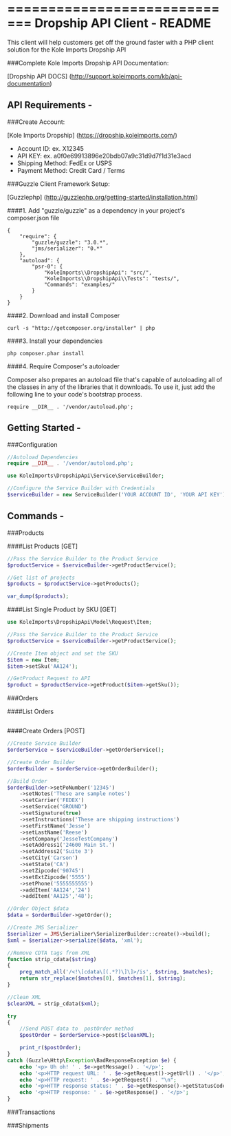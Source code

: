 =============================
Dropship API Client - README
=============================

This client will help customers get off the ground faster with a PHP client solution for the Kole Imports Dropship API

###Complete Kole Imports Dropship API Documentation:

[Dropship API DOCS] (http://support.koleimports.com/kb/api-documentation)

API Requirements -
-------------------------------------------------------------

###Create Account:

[Kole Imports Dropship] (https://dropship.koleimports.com/)

* Account ID: ex. X12345
* API KEY: ex. a0f0e69913896e20bdb07a9c31d9d7f1d31e3acd
* Shipping Method: FedEx or USPS
* Payment Method: Credit Card / Terms

###Guzzle Client Framework Setup:

[Guzzlephp] (http://guzzlephp.org/getting-started/installation.html)

####1. Add "guzzle/guzzle" as a dependency in your project's composer.json file

	{
	    "require": {
	        "guzzle/guzzle": "3.0.*",
	        "jms/serializer": "0.*"
	    },
	    "autoload": {
	        "psr-0": {
	            "KoleImports\\DropshipApi": "src/",
	            "KoleImports\\DropshipApi\\Tests": "tests/",
	            "Commands": "examples/"
	        }
	    }
	}

####2. Download and install Composer

	curl -s "http://getcomposer.org/installer" | php

####3. Install your dependencies

	php composer.phar install

####4. Require Composer's autoloader

Composer also prepares an autoload file that's capable of autoloading all of the classes in any of the libraries that it downloads. To use it, just add the following line to your code's bootstrap process.

	require __DIR__ . '/vendor/autoload.php';


Getting Started -
------------------------

###Configuration


```php
//Autoload Dependencies
require __DIR__ . '/vendor/autoload.php';

use KoleImports\DropshipApi\Service\ServiceBuilder;

//Configure the Service Builder with Credentials
$serviceBuilder = new ServiceBuilder('YOUR ACCOUNT ID', 'YOUR API KEY');
```

Commands -
------------------------

###Products

####List Products [GET]

```php
//Pass the Service Builder to the Product Service
$productService = $serviceBuilder->getProductService();

//Get list of projects
$products = $productService->getProducts();

var_dump($products);
```

####List Single Product by SKU [GET]

```php
use KoleImports\DropshipApi\Model\Request\Item;

//Pass the Service Builder to the Product Service
$productService = $serviceBuilder->getProductService();

//Create Item object and set the SKU
$item = new Item;
$item->setSku('AA124');

//GetProduct Request to API
$product = $productService->getProduct($item->getSku());
```

###Orders

####List Orders

```php

```

####Create Orders [POST]

```php
//Create Service Builder
$orderService = $serviceBuilder->getOrderService();

//Create Order Builder
$orderBuilder = $orderService->getOrderBuilder();

//Build Order
$orderBuilder->setPoNumber('12345')
    ->setNotes('These are sample notes')
    ->setCarrier('FEDEX')
    ->setService("GROUND")
    ->setSignature(true)
    ->setInstructions('These are shipping instructions')
    ->setFirstName('Jesse')
    ->setLastName('Reese')
    ->setCompany('JesseTestCompany')
    ->setAddress1('24600 Main St.')
    ->setAddress2('Suite 3')
    ->setCity('Carson')
    ->setState('CA')
    ->setZipcode('90745')
    ->setExtZipcode('5555')
    ->setPhone('5555555555')
    ->addItem('AA124','24')
    ->addItem('AA125','48');

//Order Object $data
$data = $orderBuilder->getOrder();

//Create JMS Serializer
$serializer = JMS\Serializer\SerializerBuilder::create()->build();
$xml = $serializer->serialize($data, 'xml');

//Remove CDTA tags from XML
function strip_cdata($string)
{
    preg_match_all('/<!\[cdata\[(.*?)\]\]>/is', $string, $matches);
    return str_replace($matches[0], $matches[1], $string);
}

//Clean XML
$cleanXML = strip_cdata($xml);

try
{
    //Send POST data to  postOrder method
    $postOrder = $orderService->post($cleanXML);

    print_r($postOrder);
}
catch (Guzzle\Http\Exception\BadResponseException $e) {
    echo '<p> Uh oh! ' . $e->getMessage() . '</p>';
    echo '<p>HTTP request URL: ' . $e->getRequest()->getUrl() . '</p>';
    echo '<p>HTTP request: ' . $e->getRequest() . "\n";
    echo '<p>HTTP response status: ' . $e->getResponse()->getStatusCode() . '</p>';
    echo '<p>HTTP response: ' . $e->getResponse() . '</p>';
}
```

###Transactions

###Shipments




